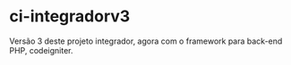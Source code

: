 # ci-integradorv3
Versão 3 deste projeto integrador, agora com o framework para back-end PHP, codeigniter.
